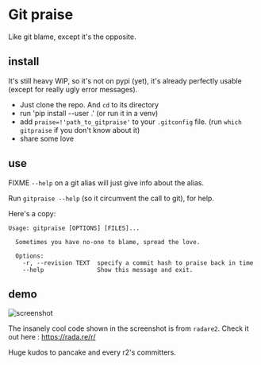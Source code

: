# Git praise

Like git blame, except it's the opposite.

## install

It's still heavy WIP, so it's not on pypi (yet), it's already perfectly usable (except for really ugly error messages).

- Just clone the repo. And `cd` to its directory
- run 'pip install --user .' (or run it in a venv)
- add `praise=!'path_to_gitpraise'` to your `.gitconfig` file. (run `which gitpraise` if you don't know about it)
- share some love

## use

FIXME `--help` on a git alias will just give info about the alias. 

Run `gitpraise --help` (so it circumvent the call to git), for help.

Here's a copy:

```
Usage: gitpraise [OPTIONS] [FILES]...

  Sometimes you have no-one to blame, spread the love.

  Options:
    -r, --revision TEXT  specify a commit hash to praise back in time
    --help               Show this message and exit.
```

## demo

![screenshot](http://i.imgur.com/xhtsZfH.png)

The insanely cool code shown in the screenshot is from `radare2`. Check it out here : https://rada.re/r/

Huge kudos to pancake and every r2's committers.
